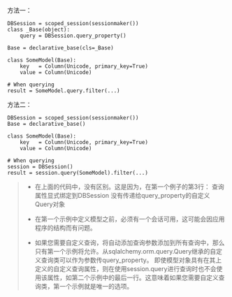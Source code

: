 方法一：
```
DBSession = scoped_session(sessionmaker())
class _Base(object):
    query = DBSession.query_property()

Base = declarative_base(cls=_Base)

class SomeModel(Base):
    key   = Column(Unicode, primary_key=True)
    value = Column(Unicode)

# When querying
result = SomeModel.query.filter(...)
```

方法二：

```
DBSession = scoped_session(sessionmaker())
Base = declarative_base()

class SomeModel(Base):
    key   = Column(Unicode, primary_key=True)
    value = Column(Unicode)

# When querying
session = DBSession()
result = session.query(SomeModel).filter(...)
```

>* 在上面的代码中，没有区别。这是因为，在第一个例子的第3行：
>查询属性显式绑定到DBSession
>没有传递给query_property的自定义Query对象
>
>* 在第一个示例中定义模型之前，必须有一个会话可用，这可能会因应用程序的结构而有问题。
>* 如果您需要自定义查询，将自动添加查询参数添加到所有查询中，那么只有第一个示例将允许。从sqlalchemy.orm.query.Query继承的自定义查询类可以作为参数传query_property。
即使模型对象具有在其上定义的自定义查询属性，则在使用session.query进行查询时也不会使用该属性，如第二个示例中的最后一行。这意味着如果您需要自定义查询类，第一个示例就是唯一的选项。